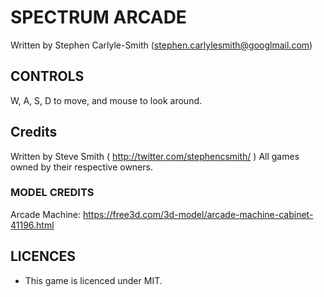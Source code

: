 # SPECTRUM ARCADE

Written by Stephen Carlyle-Smith (stephen.carlylesmith@googlmail.com)

## CONTROLS
W, A, S, D to move, and mouse to look around.


## Credits
Written by Steve Smith ( http://twitter.com/stephencsmith/ )
All games owned by their respective owners.

### MODEL CREDITS
Arcade Machine: https://free3d.com/3d-model/arcade-machine-cabinet-41196.html


## LICENCES
* This game is licenced under MIT.
